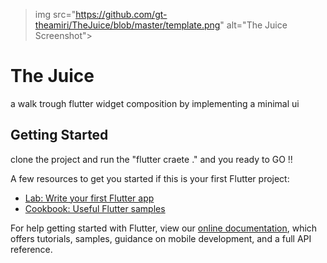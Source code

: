 >img src="https://github.com/gt-theamiri/TheJuice/blob/master/template.png" alt="The Juice Screenshot">
# The Juice

a walk trough flutter widget composition by implementing a minimal ui

## Getting Started

clone the project and run the "flutter craete ." and you ready to GO !!

A few resources to get you started if this is your first Flutter project:

- [Lab: Write your first Flutter app](https://flutter.dev/docs/get-started/codelab)
- [Cookbook: Useful Flutter samples](https://flutter.dev/docs/cookbook)

For help getting started with Flutter, view our
[online documentation](https://flutter.dev/docs), which offers tutorials,
samples, guidance on mobile development, and a full API reference.
